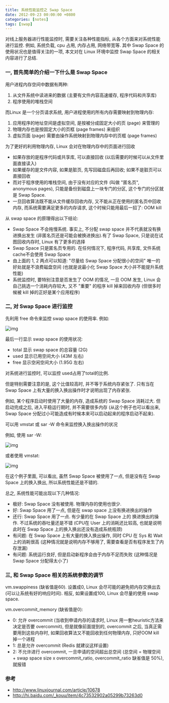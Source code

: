 ```yaml
---
title: 系统性能监控之 Swap Space
date: 2012-09-23 00:00:00 +0800
categories: [notes]
tags: [swap]
---
```


对线上服务器进行性能监控时, 需要关注各种性能指标, 从各个方面来对系统性能进行监控. 例如, 系统负载, cpu 占用, 内存占用, 网络带宽等. 其中 Swap Space 的使用状况也是值得关注的一项, 本文对在 Linux 环境中监控 Swap Space 的相关内容进行了总结.

### 一, 首先简单的介绍一下什么是 Swap Space

用户进程内存空间中数据有两种:

1. 从文件系统中读进来的数据 (主要有文件内容高速缓存, 程序代码和共享库)
2. 程序使用的堆栈空间

而Linux 是一个分页请求系统, 用户进程使用的所有内存需要映射到物理内存:

1. 应用程序的地址空间是虚拟空间, 是按被分成固定大小的页 (page) 来管理的
2. 物理内存也是按固定大小的页框 (page frames) 来组织
3. 虚拟页面 (page) 需要由操作系统映射到物理内存中的页框 (page frames)

为了更好的利用物理内存, Linux 会对在物理内存中的页面进行回收

* 如果存放的是程序代码或共享库, 可以直接回收 (以后需要的时候可以从文件里面直接读入)
* 如果缓存的是文件内容, 如果是脏页,  先写回磁盘后再回收; 如果不是脏页可以直接回收
* 而对于程序使用的堆栈空间, 由于没有对应的文件 (叫做 "匿名页", anonymous pages), 只能是备份到磁盘上一块专门的分区, 这个专门的分区就是 Swap Space.
* 一旦回收算法既不能从文件缓存回收内存, 又不能从正在使用的匿名页中回收内存, 而系统需要满足更多的内存请求, 这个时候只能用最后一招了: OOM kill

从 swap space 的原理得出以下结论:

* Swap Space 不会拖慢系统. 事实上, 不分配 swap space 并不代表就没有换进换出发生 (非匿名页还是可能会被换进换出).有了 Swap Space, 只是说在试图回收内存时, Linux 有了更多的选择
* Swap Space 只是匿名页专用的. 在任何情况下, 程序代码, 共享库, 文件系统cache不会使用 Swap Space
* 由上面的 1, 2 两点可以知道: "尽量给 Swap Space 分配很小的空间" 唯一的好处就是不浪费磁盘空间 (也就是说最小化 Swap Space 大小并不能提升系统性能)
* 系统监控时, 要特别注意是否发生了 OOM 的情况, 一旦 OOM 发生, Linux 会自己挑选一个消耗内存较大, 又不 "重要" 的程序 kill 掉来回收内存 (但很多时候被 kill 掉的正好是某个应用程序)

### 二, 对 Swap Space 进行监控

先利用 free 命令来监控 swap space 的使用率. 例如:

![img](https://lh5.googleusercontent.com/-GhzyxKVX8Js/U2Ly3_RyQlI/AAAAAAAAAEQ/tvsJtJ1P4EE/w615-h64-no/1.jpg)

最后一行显示 swap space 的使用状况:

* total 显示 swap space 的总容量 (2G)
* used 显示已用空间大小 (43M 左右)
* free 显示空闲空间大小 (1.95G 左右)

对系统进行监控时, 可以监控 used占用了total的比例.

但是特别需要注意的是, 这个比值较高时, 并不等于系统内存紧张了.  只有当在 Swap Space 上有大量的换入换出操作时才说明出现了内存紧张.

例如, 某个程序启动时使用了大量的内存, 造成系统的 Swap Space 消耗过大. 但启动完成之后, 进入平稳运行期时, 并不需要很多内存 (从这个例子也可以看出来, Swap Space 分配过小可能造成有时候本来可以启动起来的程序启动不起来).

可以用 vmstat  或 sar -W 命令来监控换入换出操作的状况

例如, 使用 sar -W:

![img](https://lh6.googleusercontent.com/-Aw3NZL7AFR0/U2LzAeNK0iI/AAAAAAAAAEw/TybuNWPW_uQ/w262-h79-no/2.jpg)

 或者使用 vmstat:

![img](https://lh4.googleusercontent.com/-jIsbfP4oJdE/U2LzIRFB6cI/AAAAAAAAAFc/ptkqeeSR_j8/w656-h96-no/3.jpg)

在这个例子里面, 可以看出, 虽然 Swap Space 被使用了一点, 但是没有在 Swap Space 上的换入换出, 所以系统性能还是不错的.

总之, 系统性能可能出现以下几种情况:

* 极好:   Swap Space 没有被使用. 物理内存的使用也很少.
* 好:      Swap Space 用了一点, 但是在 swap space 上没有换进换出的操作
* 还行:    Swap Space 用了一点. 有少量的在 Swap Space 上的 换进换出的操作. 不过系统的吞吐量还是不错 (CPU在 User 上的消耗还比较高, 也就是说明此时在 Swap Space 上的换入换出还没有造成系统瓶颈)
* 有问题: 在 Swap Space 上有大量的换入换出操作, 同时 CPU 在 Sys 和 Wait 上的消耗很高 (这种情况就是说明内存不够用了, 需要查看是否有程序发生了内存泄漏)
* 有问题: 系统运行良好, 但是启动新程序会由于内存不足而失败 (这种情况是 Swap Space 分配得太小了)

### 三, 和 Swap Space 相关的系统参数的调节

vm.swappiness (缺省值是60). 设置成0, Linux 会尽可能的避免把内存交换出去 (可以让系统有好的响应时间). 相反, 如果设置成100, Linux 会尽量的使用 swap space.

vm.overcommit_memory (缺省值是0):

* 0: 允许 overcommit (当收到申请内存的请求时, Linux 用一套heuristic方法来决定是否要 overcommit), 但是就像前面提到的, overcommit 之后, 当真正需要用到这些内存时, 如果回收算法又不能回收到任何物理内存, 只好OOM kill 掉一个进程
* 1: 总是允许 overcommit (Redis 就建议这样设置)
* 2: 不允许进行 overcommit, 一旦申请的空间超出总空间 (总空间 = 物理空间 + swap space size x overcommit_ratio, overcommit_ratio 缺省值是 50%), 就报错

### 参考

* <http://www.linuxjournal.com/article/10678>
* <http://hi.baidu.com/_kouu/item/4c73532902a05299b73263d0>
